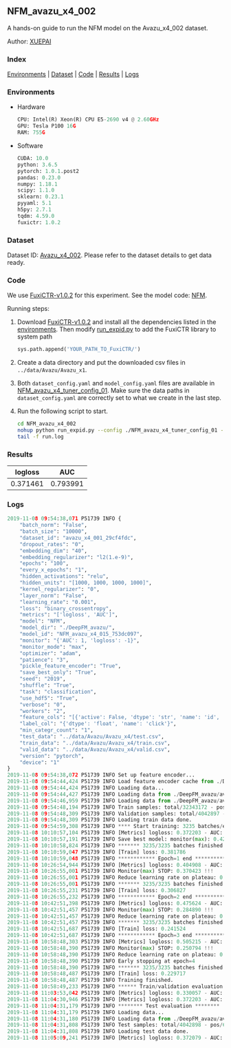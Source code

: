 ## NFM_avazu_x4_002

A hands-on guide to run the NFM model on the Avazu_x4_002 dataset.

Author: [XUEPAI](https://github.com/xue-pai)

### Index
[Environments](#Environments) | [Dataset](#Dataset) | [Code](#Code) | [Results](#Results) | [Logs](#Logs)

### Environments
+ Hardware

  ```python
  CPU: Intel(R) Xeon(R) CPU E5-2690 v4 @ 2.60GHz
  GPU: Tesla P100 16G
  RAM: 755G

  ```

+ Software

  ```python
  CUDA: 10.0
  python: 3.6.5
  pytorch: 1.0.1.post2
  pandas: 0.23.0
  numpy: 1.18.1
  scipy: 1.1.0
  sklearn: 0.23.1
  pyyaml: 5.1
  h5py: 2.7.1
  tqdm: 4.59.0
  fuxictr: 1.0.2
  ```

### Dataset
Dataset ID: [Avazu_x4_002](https://github.com/openbenchmark/BARS/blob/master/ctr_prediction/datasets/Avazu/README.md#Avazu_x4_002). Please refer to the dataset details to get data ready.

### Code

We use [FuxiCTR-v1.0.2](https://github.com/xue-pai/FuxiCTR/tree/v1.0.2) for this experiment. See the model code: [NFM](https://github.com/xue-pai/FuxiCTR/blob/v1.0.2/fuxictr/pytorch/models/NFM.py).

Running steps:

1. Download [FuxiCTR-v1.0.2](https://github.com/xue-pai/FuxiCTR/archive/refs/tags/v1.0.2.zip) and install all the dependencies listed in the [environments](#environments). Then modify [run_expid.py](./run_expid.py#L5) to add the FuxiCTR library to system path
    
    ```python
    sys.path.append('YOUR_PATH_TO_FuxiCTR/')
    ```

2. Create a data directory and put the downloaded csv files in `../data/Avazu/Avazu_x1`.

3. Both `dataset_config.yaml` and `model_config.yaml` files are available in [NFM_avazu_x4_tuner_config_01](./NFM_avazu_x4_tuner_config_01). Make sure the data paths in `dataset_config.yaml` are correctly set to what we create in the last step.

4. Run the following script to start.

    ```bash
    cd NFM_avazu_x4_002
    nohup python run_expid.py --config ./NFM_avazu_x4_tuner_config_01 --expid NFM_avazu_x4_015_2dd318c6 --gpu 0 > run.log &
    tail -f run.log
    ```

### Results

| logloss | AUC  |
|:--------------------:|:--------------------:|
| 0.371461 | 0.793991  |


### Logs
```python
2019-11-08 09:54:38,071 P51739 INFO {
    "batch_norm": "False",
    "batch_size": "10000",
    "dataset_id": "avazu_x4_001_29cf4fdc",
    "dropout_rates": "0",
    "embedding_dim": "40",
    "embedding_regularizer": "l2(1.e-9)",
    "epochs": "100",
    "every_x_epochs": "1",
    "hidden_activations": "relu",
    "hidden_units": "[1000, 1000, 1000, 1000]",
    "kernel_regularizer": "0",
    "layer_norm": "False",
    "learning_rate": "0.001",
    "loss": "binary_crossentropy",
    "metrics": "['logloss', 'AUC']",
    "model": "NFM",
    "model_dir": "./DeepFM_avazu/",
    "model_id": "NFM_avazu_x4_015_753dc097",
    "monitor": "{'AUC': 1, 'logloss': -1}",
    "monitor_mode": "max",
    "optimizer": "adam",
    "patience": "3",
    "pickle_feature_encoder": "True",
    "save_best_only": "True",
    "seed": "2019",
    "shuffle": "True",
    "task": "classification",
    "use_hdf5": "True",
    "verbose": "0",
    "workers": "2",
    "feature_cols": "[{'active': False, 'dtype': 'str', 'name': 'id', 'type': 'categorical'}, {'active': True, 'dtype': 'str', 'name': 'hour', 'preprocess': 'convert_hour', 'type': 'categorical'}, {'active': True, 'dtype': 'str', 'name': ['C1', 'banner_pos', 'site_id', 'site_domain', 'site_category', 'app_id', 'app_domain', 'app_category', 'device_id', 'device_ip', 'device_model', 'device_type', 'device_conn_type', 'C14', 'C15', 'C16', 'C17', 'C18', 'C19', 'C20', 'C21'], 'type': 'categorical'}, {'active': True, 'dtype': 'str', 'name': 'weekday', 'preprocess': 'convert_weekday', 'type': 'categorical'}, {'active': True, 'dtype': 'str', 'name': 'weekend', 'preprocess': 'convert_weekend', 'type': 'categorical'}]",
    "label_col": "{'dtype': 'float', 'name': 'click'}",
    "min_categr_count": "1",
    "test_data": "../data/Avazu/Avazu_x4/test.csv",
    "train_data": "../data/Avazu/Avazu_x4/train.csv",
    "valid_data": "../data/Avazu/Avazu_x4/valid.csv",
    "version": "pytorch",
    "device": "1"
}
2019-11-08 09:54:38,072 P51739 INFO Set up feature encoder...
2019-11-08 09:54:44,424 P51739 INFO Load feature encoder cache from ./DeepFM_avazu/avazu_x4_001_29cf4fdc/feature_encoder.pkl
2019-11-08 09:54:44,424 P51739 INFO Loading data...
2019-11-08 09:54:44,427 P51739 INFO Loading data from ./DeepFM_avazu/avazu_x4_001_29cf4fdc/train.hdf5
2019-11-08 09:54:46,959 P51739 INFO Loading data from ./DeepFM_avazu/avazu_x4_001_29cf4fdc/valid.hdf5
2019-11-08 09:54:48,194 P51739 INFO Train samples: total/32343172 - pos/5492052 - neg/26851120 - ratio/16.98%
2019-11-08 09:54:48,309 P51739 INFO Validation samples: total/4042897 - pos/686507 - neg/3356390 - ratio/16.98%
2019-11-08 09:54:48,309 P51739 INFO Loading train data done.
2019-11-08 09:54:59,308 P51739 INFO **** Start training: 3235 batches/epoch ****
2019-11-08 10:10:57,104 P51739 INFO [Metrics] logloss: 0.372203 - AUC: 0.793141
2019-11-08 10:10:57,191 P51739 INFO Save best model: monitor(max): 0.420938
2019-11-08 10:10:58,824 P51739 INFO ******* 3235/3235 batches finished *******
2019-11-08 10:10:59,047 P51739 INFO [Train] loss: 0.381786
2019-11-08 10:10:59,048 P51739 INFO ************ Epoch=1 end ************
2019-11-08 10:26:54,944 P51739 INFO [Metrics] logloss: 0.404908 - AUC: 0.775331
2019-11-08 10:26:55,001 P51739 INFO Monitor(max) STOP: 0.370423 !!!
2019-11-08 10:26:55,001 P51739 INFO Reduce learning rate on plateau: 0.000100
2019-11-08 10:26:55,001 P51739 INFO ******* 3235/3235 batches finished *******
2019-11-08 10:26:55,231 P51739 INFO [Train] loss: 0.306827
2019-11-08 10:26:55,232 P51739 INFO ************ Epoch=2 end ************
2019-11-08 10:42:51,398 P51739 INFO [Metrics] logloss: 0.475624 - AUC: 0.760513
2019-11-08 10:42:51,457 P51739 INFO Monitor(max) STOP: 0.284890 !!!
2019-11-08 10:42:51,457 P51739 INFO Reduce learning rate on plateau: 0.000010
2019-11-08 10:42:51,457 P51739 INFO ******* 3235/3235 batches finished *******
2019-11-08 10:42:51,687 P51739 INFO [Train] loss: 0.241524
2019-11-08 10:42:51,687 P51739 INFO ************ Epoch=3 end ************
2019-11-08 10:58:48,303 P51739 INFO [Metrics] logloss: 0.505215 - AUC: 0.756009
2019-11-08 10:58:48,390 P51739 INFO Monitor(max) STOP: 0.250794 !!!
2019-11-08 10:58:48,390 P51739 INFO Reduce learning rate on plateau: 0.000001
2019-11-08 10:58:48,390 P51739 INFO Early stopping at epoch=4
2019-11-08 10:58:48,390 P51739 INFO ******* 3235/3235 batches finished *******
2019-11-08 10:58:48,487 P51739 INFO [Train] loss: 0.229717
2019-11-08 10:58:48,487 P51739 INFO Training finished.
2019-11-08 10:58:49,233 P51739 INFO ****** Train/validation evaluation ******
2019-11-08 11:03:53,042 P51739 INFO [Metrics] logloss: 0.330057 - AUC: 0.858290
2019-11-08 11:04:30,946 P51739 INFO [Metrics] logloss: 0.372203 - AUC: 0.793141
2019-11-08 11:04:31,179 P51739 INFO ******** Test evaluation ********
2019-11-08 11:04:31,179 P51739 INFO Loading data...
2019-11-08 11:04:31,180 P51739 INFO Loading data from ./DeepFM_avazu/avazu_x4_001_29cf4fdc/test.hdf5
2019-11-08 11:04:31,808 P51739 INFO Test samples: total/4042898 - pos/686507 - neg/3356391 - ratio/16.98%
2019-11-08 11:04:31,808 P51739 INFO Loading test data done.
2019-11-08 11:05:09,241 P51739 INFO [Metrics] logloss: 0.372079 - AUC: 0.793405

```
